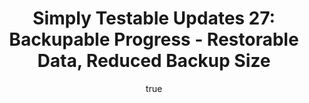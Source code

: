 ---
layout: default
title: "Simply Testable Updates 27: Backupable Progress - Restorable Data, Reduced Backup Size"
short_title: "Simply Testable Updates 27: Backupable Progress"
author:
    name: Jon Cram
    url: https://github.com/webignition
newsletter:
    issue_number: 27th
    url: https://us5.campaign-archive1.com/?u=ac75e33d993d2b502e333ddd0&amp;id=7eecb3b6dc
    pre_closing_sentence: I'm off on vacation to Los Angeles and San Francisco this coming Friday, so no new newsletters for a couple of weeks.
    closing_sentence: Expect the next newsletter in 3 weeks on February 20.
    highlights:
        - Further Reduced Duplicated Data
        - Web Client Database Entirely Rebuildable
        - Working Towards a Stable Backup Strategy
        - Updating the System to be Put Into a Read-only Mode
---
